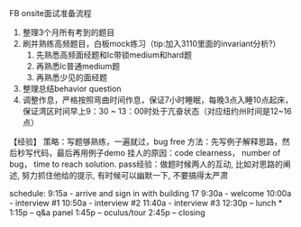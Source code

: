 FB onsite面试准备流程

1. 整理3个月所有考到的题目
2. 刷并熟练高频题目，白板mock练习（tip:加入3110里面的invariant分析?）
    1. 先熟悉高频面经题和lc带锁medium和hard题
    2. 再熟悉lc普通medium题
    3. 再熟悉少见的面经题
3. 整理总结behavior question
4. 调整作息，严格按照弯曲时间作息，保证7小时睡眠，每晚3点入睡10点起床，保证湾区时间早上9：30 ~ 13：00时处于亢奋状态（对应纽约州时间是12~16点）

【经验】
策略：写题够熟练，一遍就过，bug free
方法：先写例子解释思路，然后秒写代码，最后再用例子demo
挂人的原因：code clearness， number of bug， time to reach solution.
pass经验：做题时候两人的互动, 比如对思路的阐述, 努力抓住他给的提示, 有时候可以幽默一下, 不要搞得太严肃

schedule:
9:15a - arrive and sign in with building 17
9:30a - welcome 
10:00a - interview #1
10:50a - interview #2
11:40a - interview #3
12:30p – lunch *
1:15p – q&a panel
1:45p – oculus/tour
2:45p – closing